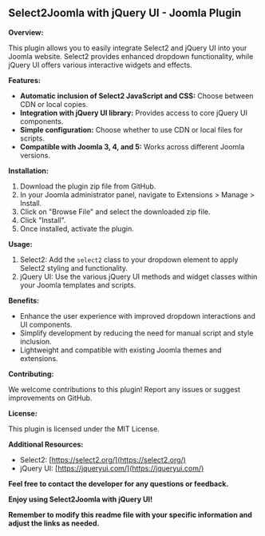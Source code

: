 ## Select2Joomla with jQuery UI - Joomla Plugin

**Overview:**

This plugin allows you to easily integrate Select2 and jQuery UI into your Joomla website. Select2 provides enhanced dropdown functionality, while jQuery UI offers various interactive widgets and effects.

**Features:**

* **Automatic inclusion of Select2 JavaScript and CSS:** Choose between CDN or local copies.
* **Integration with jQuery UI library:** Provides access to core jQuery UI components.
* **Simple configuration:** Choose whether to use CDN or local files for scripts.
* **Compatible with Joomla 3, 4, and 5:** Works across different Joomla versions.

**Installation:**

1. Download the plugin zip file from GitHub.
2. In your Joomla administrator panel, navigate to Extensions > Manage > Install.
3. Click on "Browse File" and select the downloaded zip file.
4. Click "Install".
5. Once installed, activate the plugin.

**Usage:**

1. Select2: Add the `select2` class to your dropdown element to apply Select2 styling and functionality.
2. jQuery UI: Use the various jQuery UI methods and widget classes within your Joomla templates and scripts.

**Benefits:**

* Enhance the user experience with improved dropdown interactions and UI components.
* Simplify development by reducing the need for manual script and style inclusion.
* Lightweight and compatible with existing Joomla themes and extensions.

**Contributing:**

We welcome contributions to this plugin! Report any issues or suggest improvements on GitHub.

**License:**

This plugin is licensed under the MIT License.

**Additional Resources:**

* Select2: [https://select2.org/](https://select2.org/)
* jQuery UI: [https://jqueryui.com/](https://jqueryui.com/)

**Feel free to contact the developer for any questions or feedback.**

**Enjoy using Select2Joomla with jQuery UI!**

**Remember to modify this readme file with your specific information and adjust the links as needed.**

